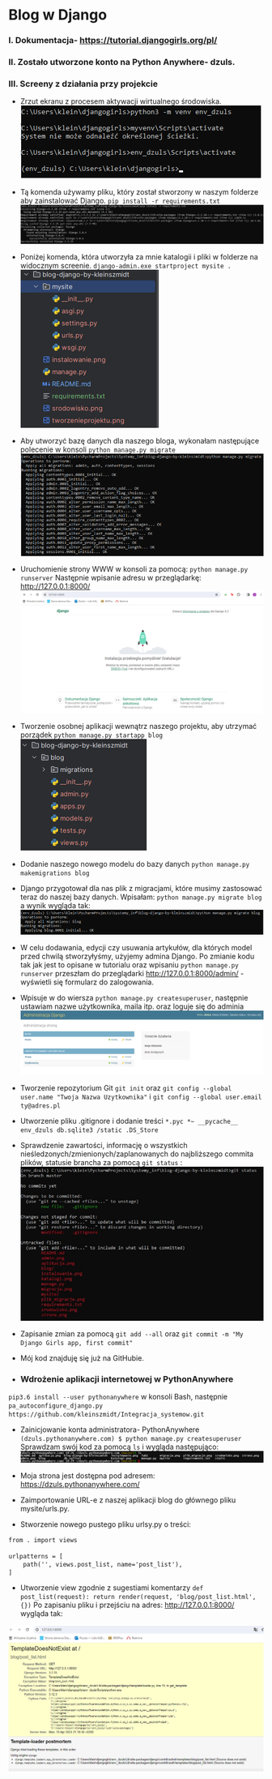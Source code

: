# Blog w Django
### I. Dokumentacja- https://tutorial.djangogirls.org/pl/

### II. Zostało utworzone konto na Python Anywhere- **dzuls**.

### III. Screeny z działania przy projekcie
- Zrzut ekranu z procesem aktywacji wirtualnego środowiska.
![Opis obrazu](srodowisko.png)

- Tą komenda używamy pliku, który został stworzony w naszym folderze aby zainstalować Django. 
`` pip install -r requirements.txt ``
![Opis obrazu](instalowanie.png)


- Poniżej komenda, która utworzyła za mnie katalogii i pliki w folderze na widocznym screenie.
`django-admin.exe startproject mysite .`
![Opis obrazu](katalogi.png)


- Aby utworzyć bazę danych dla naszego bloga, wykonałam następujące polecenie w konsoli
`python manage.py migrate`
![Opis obrazu](migracja.png)

- Uruchomienie strony WWW w konsoli za pomocą:
`python manage.py runserver`
Następnie wpisanie adresu w przeglądarkę: http://127.0.0.1:8000/ 
![Opis obrazu](strona.png)


- Tworzenie osobnej aplikacji wewnątrz naszego projektu, aby utrzymać porządek
`python manage.py startapp blog` 
![Opis obrazu](aplikacja.png)


- Dodanie naszego nowego modelu do bazy danych
`python manage.py makemigrations blog`


- Django przygotował dla nas plik z migracjami, które musimy zastosować teraz do naszej bazy danych. 
Wpisałam: `python manage.py migrate blog` a wynik wygląda tak:
![Opis obrazu](plik_migracje.png)


- W celu dodawania, edycji czy usuwania artykułów, dla których model przed chwilą stworzyłyśmy, użyjemy admina Django.
Po zmianie kodu tak jak jest to opisane w tutorialu oraz wpisaniu
`python manage.py runserver` przeszłam do przeglądarki http://127.0.0.1:8000/admin/ - wyświetli się formularz do zalogowania.


- Wpisuje w do wiersza `python manage.py createsuperuser`, następnie ustawiam nazwe użytkownika, maila itp. oraz loguje się do adminia
![Opis obrazu](admin.png)

- Tworzenie repozytorium Git `git init` oraz `git config --global user.name "Twoja Nazwa Uzytkownika"` i `git config --global user.email ty@adres.pl`

- Utworzenie pliku .gitignore i dodanie treści
`*.pyc
*~
__pycache__
env_dzuls
db.sqlite3
/static
.DS_Store`


- Sprawdzenie zawartości, informację o wszystkich nieśledzonych/zmienionych/zaplanowanych do najbliższego commita plików, statusie brancha 
za pomocą `git status` : 
![Opis obrazu](status.png)

- Zapisanie zmian za pomocą `git add --all` oraz `git commit -m "My Django Girls app, first commit"`
- Mój kod znajduję się już na GitHubie.
- ### Wdrożenie aplikacji internetowej w PythonAnywhere
`pip3.6 install --user pythonanywhere` w konsoli Bash, następnie 
`pa_autoconfigure_django.py https://github.com/kleinszmidt/Integracja_systemow.git`

- Zainicjowanie konta administratora- PythonAnywhere 
`(dzuls.pythonanywhere.com) $ python manage.py createsuperuser`
Sprawdzam swój kod za pomocą `ls` i wygląda następująco:
![Opis obrazu](PythonAnywhere.png)

- Moja strona jest dostępna pod adresem: https://dzuls.pythonanywhere.com/


- Zaimportowanie URL-e z naszej aplikacji blog do głównego pliku mysite/urls.py.
- Stworzenie nowego pustego pliku urlsy.py o treści: 
```from django.urls import path
from . import views

urlpatterns = [
    path('', views.post_list, name='post_list'),
]
```

- Utworzenie view zgodnie z sugestiami komentarzy
`def post_list(request):
    return render(request, 'blog/post_list.html', {})`
Po zapisaniu pliku i przejściu na adres:  http://127.0.0.1:8000/ wygląda tak: 

![Opis obrazu](widok.png)



